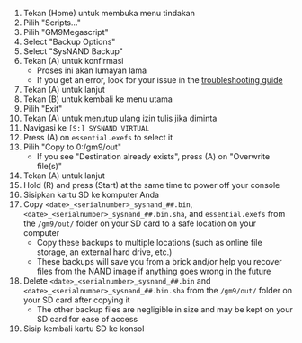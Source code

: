 1. Tekan (Home) untuk membuka menu tindakan
2. Pilih "Scripts..."
3. Pilih "GM9Megascript"
4. Select "Backup Options"
5. Select "SysNAND Backup"
6. Tekan (A) untuk konfirmasi
   - Proses ini akan lumayan lama
   - If you get an error, look for your issue in the [troubleshooting guide](troubleshooting-finalizing-setup.html)
7. Tekan (A) untuk lanjut
8. Tekan (B) untuk kembali ke menu utama
9. Pilih "Exit"
10. Tekan (A) untuk menutup ulang izin tulis jika diminta
11. Navigasi ke `[S:] SYSNAND VIRTUAL`
12. Press (A) on `essential.exefs` to select it
13. Pilih "Copy to 0:/gm9/out"
    - If you see "Destination already exists", press (A) on "Overwrite file(s)"
14. Tekan (A) untuk lanjut
15. Hold (R) and press (Start) at the same time to power off your console
16. Sisipkan kartu SD ke komputer Anda
17. Copy `<date>_<serialnumber>_sysnand_##.bin`, `<date>_<serialnumber>_sysnand_##.bin.sha`, and `essential.exefs` from the `/gm9/out/` folder on your SD card to a safe location on your computer
    - Copy these backups to multiple locations (such as online file storage, an external hard drive, etc.)
    - These backups will save you from a brick and/or help you recover files from the NAND image if anything goes wrong in the future
18. Delete `<date>_<serialnumber>_sysnand_##.bin` and `<date>_<serialnumber>_sysnand_##.bin.sha` from the `/gm9/out/` folder on your SD card after copying it
    - The other backup files are negligible in size and may be kept on your SD card for ease of access
19. Sisip kembali kartu SD ke konsol
